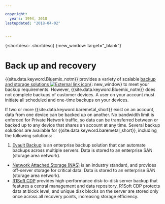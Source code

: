 ```yaml
---

copyright:
  years: 1994, 2018
lastupdated: "2018-04-02"


---
```


{:shortdesc: .shortdesc}
{:new_window: target="_blank"}


# Back up and recovery

{{site.data.keyword.Bluemix_notm}} provides a variety of scalable [backup and storage solutions ![External link icon](../icons/launch-glyph.svg "External link icon")](https://www.ibm.com/cloud/storage){: new_window} to meet your backup requirements. However, {{site.data.keyword.Bluemix_notm}} does not complete backups of customer devices. A user on your account must initiate all scheduled and one-time backups on your devices.

If two or more {{site.data.keyword.baremetal_short}} exist on an account, data from one device can be backed up on another. No bandwidth limit is enforced for Private Network traffic, so data can be transferred between or backed up to any device that shares an account at any time. Several backup solutions are available for {{site.data.keyword.baremetal_short}}, including the following solutions:

1. [Evault Backup](/docs/infrastructure/Backup/index.html) is an enterprise backup solution that can automate backups across multiple servers. Data is stored to an enterprise SAN (storage area network).
* [Network Attached Storage (NAS)](/docs/infrastructure/network-attached-storage/index.html) is an industry standard, and provides off-server storage for critical data. Data is stored to an enterprise SAN (storage area network).
* [R1Soft CDP](/docs/vsi/vsi_backup.html#r1soft-cdp) provides high-performance disk-to-disk server backup that features a central management and data repository. R1Soft CDP protects data at block level, and unique disk blocks on the server are stored only once across all recovery points, increasing storage efficiency.
